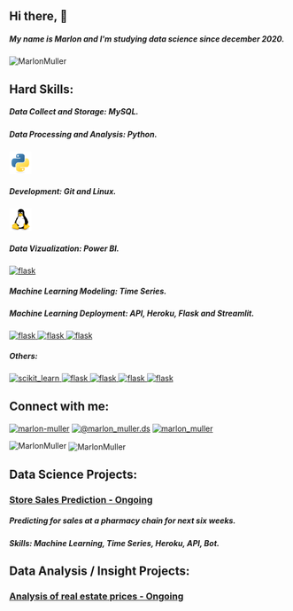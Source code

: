 ## Hi there, :wave:

##### My name is Marlon and I'm studying data science since december 2020.

<p align="left"> <img src="https://komarev.com/ghpvc/?username=MarlonMuller&label=Profile%20views&color=0e75b6&style=flat" alt="MarlonMuller" /> </p>

## Hard Skills:

##### Data Collect and Storage: MySQL.

##### Data Processing and Analysis: Python.
<a href="https://www.python.org" target="_blank"> <img src="https://raw.githubusercontent.com/devicons/devicon/master/icons/python/python-original.svg" alt="python" width="40" height="40"/> </a> 

##### Development: Git and Linux.
<a href="https://www.linux.org/" target="_blank"> <img src="https://raw.githubusercontent.com/devicons/devicon/master/icons/linux/linux-original.svg" alt="linux" width="40" height="40"/> </a>

##### Data Vizualization: Power BI.
<p align="left"> <a href="https://powerbi.microsoft.com/en-us/" target="_blank"> <img src="https://uploaddeimagens.com.br/images/002/851/738/full/powerbi_logo.png?1598489763" alt="flask" width="40" height="40"/> </a> 


##### Machine Learning Modeling: Time Series.

##### Machine Learning Deployment: API, Heroku, Flask and Streamlit.
<p align="left"> <a href="https://dashboard.heroku.com/apps" target="_blank"> <img src="https://blog.4linux.com.br/wp-content/uploads/2018/01/Heroku.png" alt="flask" width="40" height="40"/> </a> <a href="https://flask.palletsprojects.com/" target="_blank"> <img src="https://www.vectorlogo.zone/logos/pocoo_flask/pocoo_flask-icon.svg" alt="flask" width="40" height="40"/> </a> <a href="https://streamlit.io/" target="_blank"> <img src="https://assets.website-files.com/5dc3b47ddc6c0c2a1af74ad0/5e18182ad27bcfbb9dff263a_RGB_Logo_Horizontal_Color_Light_Bg-p-1080.png" alt="flask" width="40" height="40"/> </a>  


##### Others:
<a href="https://scikit-learn.org/" target="_blank"> <img src="https://upload.wikimedia.org/wikipedia/commons/0/05/Scikit_learn_logo_small.svg" alt="scikit_learn" width="40" height="40"/> </a>
<a href="https://pandas.pydata.org/about/" target="_blank"> <img src="https://pandas.pydata.org/static/img/pandas.svg" alt="flask" width="40" height="40"/> </a>
<a href="https://numpy.org/" target="_blank"> <img src="https://numpy.org/images/logos/numpy.svg" alt="flask" width="40" height="40"/> </a> 
<a href="https://matplotlib.org/" target="_blank"> <img src="https://matplotlib.org/_images/sphx_glr_logos2_001.png" alt="flask" width="40" height="40"/> </a> 
<a href="https://seaborn.pydata.org/" target="_blank"> <img src="https://seaborn.pydata.org/_static/logo-wide-lightbg.svg" alt="flask" width="40" height="40"/> </a> 



  


## Connect with me:

<a href="https://www.linkedin.com/feed/" target="blank"><img align="center" src="https://cdn.jsdelivr.net/npm/simple-icons@3.0.1/icons/linkedin.svg" alt="marlon-muller" height="30" width="40" /></a>
<a href="https://www.instagram.com/marlon_muller.ds/" target="blank"><img align="center" src="https://cdn.jsdelivr.net/npm/simple-icons@3.0.1/icons/instagram.svg" alt="@marlon_muller.ds" height="30" width="40" /></a>
<a href="https://marlon-muller.medium.com/" target="blank"><img align="center" src="https://cdn.jsdelivr.net/npm/simple-icons@3.0.1/icons/medium.svg" alt="marlon_muller" height="30" width="40" /></a>

<p><img align="left" src="https://github-readme-stats.vercel.app/api/top-langs?username=MarlonMuller&show_icons=true&theme=dark&locale=en&layout=compact" alt="MarlonMuller" /></p>
<p>&nbsp;<img align="center" src="https://github-readme-stats.vercel.app/api?username=MarlonMuller&show_icons=true&theme=dark&locale=en" alt="MarlonMuller" /></p>


## Data Science Projects:

### [Store Sales Prediction - Ongoing](https://github.com/MarlonMuller/DataScience_Em_Producao)

##### Predicting for sales at a pharmacy chain for next six weeks.

##### Skills: Machine Learning, Time Series, Heroku, API, Bot.



## Data Analysis / Insight Projects:

### [Analysis of real estate prices - Ongoing](https://github.com/MarlonMuller/Data_Science_Estudos)



<!--
**MarlonMuller/MarlonMuller** is a ✨ _special_ ✨ repository because its `README.md` (this file) appears on your GitHub profile.

Here are some ideas to get you started:

- 🔭 I’m currently working on ...
- 🌱 I’m currently learning ...
- 👯 I’m looking to collaborate on ...
- 🤔 I’m looking for help with ...
- 💬 Ask me about ...
- 📫 How to reach me: ...
- 😄 Pronouns: ...
- ⚡ Fun fact: ...
-->
